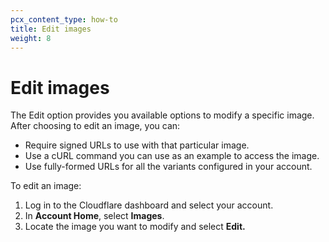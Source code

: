 ```yaml
---
pcx_content_type: how-to
title: Edit images
weight: 8
---
```


# Edit images

The Edit option provides you available options to modify a specific image. After choosing to edit an image, you can:

- Require signed URLs to use with that particular image.
- Use a cURL command you can use as an example to access the image.
- Use fully-formed URLs for all the variants configured in your account.

To edit an image:

1. Log in to the Cloudflare dashboard and select your account.
2. In **Account Home**, select **Images**.
3. Locate the image you want to modify and select **Edit.**